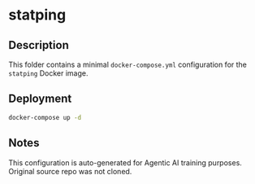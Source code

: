 # statping

## Description
This folder contains a minimal `docker-compose.yml` configuration for the `statping` Docker image.

## Deployment
```bash
docker-compose up -d
```

## Notes
This configuration is auto-generated for Agentic AI training purposes. Original source repo was not cloned.
